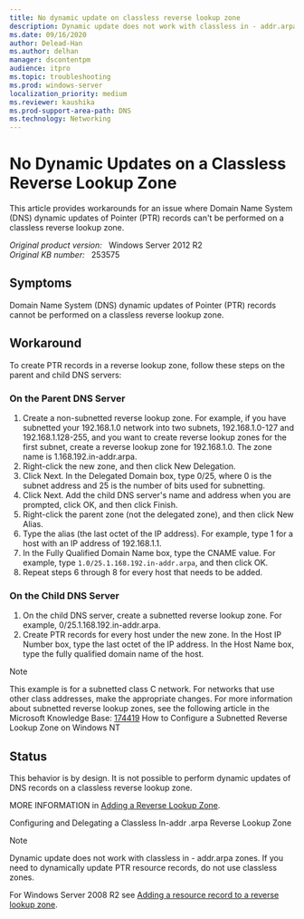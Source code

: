 ```yaml
---
title: No dynamic update on classless reverse lookup zone
description: Dynamic update does not work with classless in - addr.arpa zones. If you need to dynamically update PTR resource records, do not use classless zones.
ms.date: 09/16/2020
author: Delead-Han
ms.author: delhan
manager: dscontentpm
audience: itpro
ms.topic: troubleshooting
ms.prod: windows-server
localization_priority: medium
ms.reviewer: kaushika
ms.prod-support-area-path: DNS
ms.technology: Networking
---
```

# No Dynamic Updates on a Classless Reverse Lookup Zone

This article provides workarounds for an issue where Domain Name System (DNS) dynamic updates of Pointer (PTR) records can't be performed on a classless reverse lookup zone.

_Original product version:_ &nbsp; Windows Server 2012 R2  
_Original KB number:_ &nbsp; 253575

## Symptoms

Domain Name System (DNS) dynamic updates of Pointer (PTR) records cannot be performed on a classless reverse lookup zone.

## Workaround

To create PTR records in a reverse lookup zone, follow these steps on the parent and child DNS servers:

### On the Parent DNS Server

1. Create a non-subnetted reverse lookup zone. For example, if you have subnetted your 192.168.1.0 network into two subnets, 192.168.1.0-127 and 192.168.1.128-255, and you want to create reverse lookup zones for the first subnet, create a reverse lookup zone for 192.168.1.0. The zone name is 1.168.192.in-addr.arpa.
2. Right-click the new zone, and then click New Delegation.
3. Click Next. In the Delegated Domain box, type 0/25, where 0 is the subnet address and 25 is the number of bits used for subnetting.
4. Click Next. Add the child DNS server's name and address when you are prompted, click OK, and then click Finish.
5. Right-click the parent zone (not the delegated zone), and then click New Alias.
6. Type the alias (the last octet of the IP address). For example, type 1 for a host with an IP address of 192.168.1.1.
7. In the Fully Qualified Domain Name box, type the CNAME value. For example, type
 `1.0/25.1.168.192.in-addr.arpa`, and then click OK.
8. Repeat steps 6 through 8 for every host that needs to be added.

### On the Child DNS Server

1. On the child DNS server, create a subnetted reverse lookup zone. For example, 0/25.1.168.192.in-addr.arpa.
2. Create PTR records for every host under the new zone. In the Host IP Number box, type the last octet of the IP address. In the Host Name box, type the fully qualified domain name of the host.

> [!NOTE]
> This example is for a subnetted class C network. For networks that use other class addresses, make the appropriate changes. For more information about subnetted reverse lookup zones, see the following article in the Microsoft Knowledge Base:
 [174419](https://support.microsoft.com/help/174419) How to Configure a Subnetted Reverse Lookup Zone on Windows NT  

## Status

This behavior is by design. It is not possible to perform dynamic updates of DNS records on a classless reverse lookup zone.

MORE INFORMATION in [Adding a Reverse Lookup Zone](/previous-versions/windows/it-pro/windows-2000-server/cc961414(v=technet.10)).

Configuring and Delegating a Classless In-addr .arpa Reverse Lookup Zone 

> [!NOTE]
> Dynamic update does not work with classless in *-* addr.arpa zones. If you need to dynamically update PTR resource records, do not use classless zones.

For Windows Server 2008 R2 see [Adding a resource record to a reverse lookup zone](/previous-versions/windows/it-pro/windows-server-2008-R2-and-2008/cc816632(v=ws.10)).
